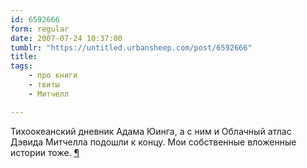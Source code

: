 ```yaml
---
id: 6592666
form: regular
date: 2007-07-24 10:37:00
tumblr: "https://untitled.urbansheep.com/post/6592666"
title:
tags:
    - про книги
    - твиты
    - Митчелл

---
```


<p>Тихоокеанский дневник Адама Юинга, а с ним и Облачный атлас Дэвида Митчелла подошли к концу. Мои собственные вложенные истории тоже. <a href="http://twitter.com/urbansheep/statuses/165398612">¶</a></p>

